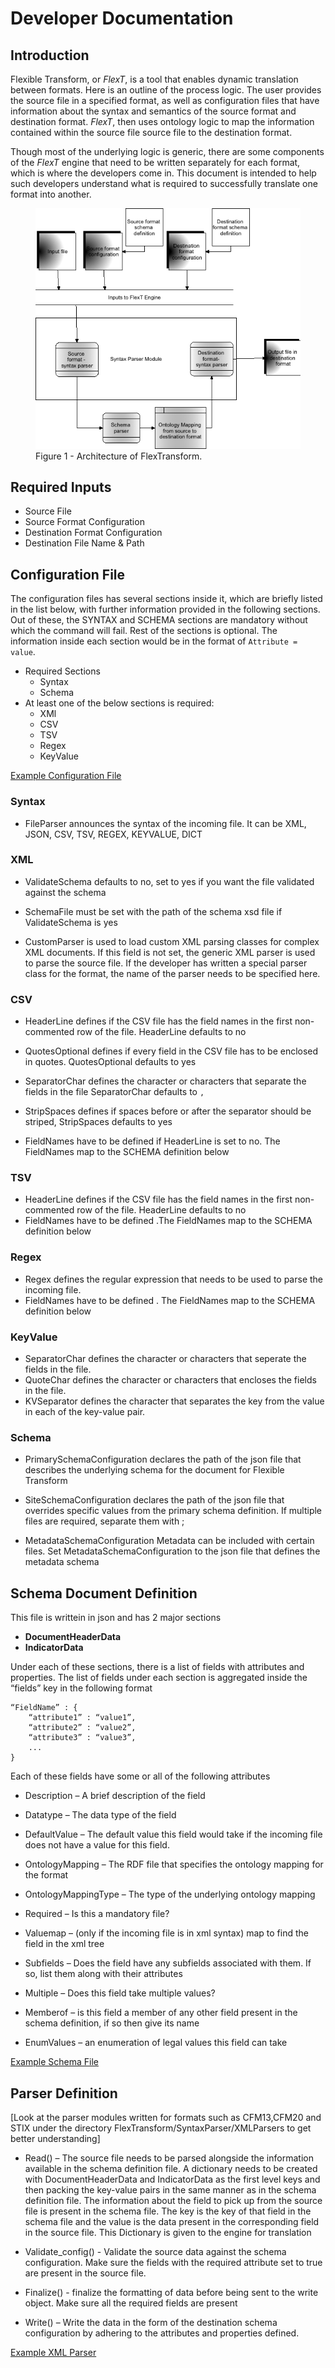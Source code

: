 # Developer Documentation

## Introduction  
Flexible Transform, or *FlexT*, is a tool that enables dynamic translation between formats. Here is an outline of the process logic. The user provides the source file in a specified format, as well as configuration files that have information about the syntax and semantics of the source format and destination format. *FlexT*, then uses ontology logic to map the information contained within the source file source file to the destination format.

Though most of the underlying logic is generic, there are some components of the *FlexT* engine that need to be written separately for each format, which is where the developers come in.  This document is intended to help such developers understand what is required to successfully translate one format into another.  

<figure>
    <a href="FlexTransform/resources/images/dev-figure1.png">
        <img src = "FlexTransform/resources/images/dev-figure1.png" />
    </a>
    <figcaption>
        Figure 1 - Architecture of FlexTransform.
    </figcaption>
</figure>

## Required Inputs  
- Source File
- Source Format Configuration
- Destination Format Configuration
- Destination File Name & Path

## Configuration File
The configuration files has several sections inside it, which are briefly listed in the list below, with further information provided in the following sections.  Out of these, the SYNTAX and SCHEMA sections are mandatory without which the command will fail. Rest of the sections is optional.  The information inside each section would be in the format of `Attribute = value`. 

- Required Sections
    - Syntax
    - Schema
- At least one of the below sections is required:
    - XMl
    - CSV
    - TSV
    - Regex
    - KeyValue

[Example Configuration File](FlexTransform/resources/sampleConfigurations/cfm13.cfg)

### Syntax 

- FileParser  announces the syntax of the incoming file. It can be XML, JSON, CSV, TSV, REGEX, KEYVALUE, DICT 

### XML

- ValidateSchema defaults to no, set to yes if you want the file validated against the schema

- SchemaFile must be set with the path of the schema xsd file if ValidateSchema is yes

- CustomParser is used to load custom XML parsing classes for complex XML documents. If this field is not set, the generic XML parser is used to parse the source file. If the developer has written a special parser class for the format, the name of the parser needs to be specified here.

### CSV

- HeaderLine defines if the CSV file has the field names in the first non-commented row of the file. HeaderLine defaults to no

- QuotesOptional defines if every field in the CSV file has to be enclosed in quotes. 
 QuotesOptional defaults to yes
- SeparatorChar defines the character or characters that separate the fields in the file
 SeparatorChar defaults to `,`
- StripSpaces defines if spaces before or after the separator should be striped, StripSpaces defaults to yes
- FieldNames have to be defined if HeaderLine is set to no. The FieldNames map to the SCHEMA definition below

### TSV

- HeaderLine defines if the CSV file has the field names in the first non-commented row of the file. HeaderLine defaults to no
- FieldNames have to be defined .The FieldNames map to the SCHEMA definition below

### Regex

- Regex defines the regular expression that needs to be used to parse the incoming file.
- FieldNames have to be defined . The FieldNames map to the SCHEMA definition below

### KeyValue

- SeparatorChar defines the character or characters that seperate the fields in the file.
- QuoteChar defines the character or characters that encloses the fields in the file.
- KVSeparator defines the character that separates the key from the value in each of the key-value pair. 

### Schema

- PrimarySchemaConfiguration declares the path of the json file that describes the underlying schema for the document for Flexible Transform

- SiteSchemaConfiguration declares the path of the json file that overrides specific values from the primary schema definition. If multiple files are required, separate them with ;

- MetadataSchemaConfiguration Metadata can be included with certain files. Set MetadataSchemaConfiguration to the json file that defines the metadata schema

## Schema Document Definition

This file is writtein in json and has 2 major sections

- **DocumentHeaderData**
- **IndicatorData**

Under each of these sections, there is a list of fields with attributes and properties.  The list of fields under each section is aggregated inside the “fields” key in the following format

```
“FieldName” : {
    “attribute1” : “value1”,  
    “attribute2” : “value2”,  
    “attribute3” : “value3”,
    ...
}
```

Each of these fields have some or all of the following attributes

- Description – A brief description of the field

- Datatype – The data type of the field

- DefaultValue – The default value this field would take if the incoming file does not have a value for this field.

- OntologyMapping – The RDF file that specifies the ontology mapping for the format

- OntologyMappingType – The type of the underlying ontology mapping

- Required – Is this a mandatory file?

- Valuemap – (only if the incoming file is in xml syntax) map to find the field in the xml tree

- Subfields – Does the field have any subfields associated with them. If so, list them along with their attributes

- Multiple – Does this field take multiple values?

- Memberof – is this field a member of any other field present in the schema definition, if so then give its name

- EnumValues – an enumeration of legal values this field can take

[Example Schema File](FlexTransform/resources/schemaDefinitions/cfm13.json)

## Parser Definition

[Look at the parser modules written for formats such as CFM13,CFM20 and STIX under the directory FlexTransform/SyntaxParser/XMLParsers to get better understanding]

- Read() – The source file needs to be parsed alongside the information available in the schema definition file. A dictionary needs to be created with DocumentHeaderData and IndicatorData as the first level keys and then packing the key-value pairs in the same manner as in the schema definition file. The information about the field to pick up from the source file is present in the schema file. The key is the key of that field in the schema file and the value is the data present in the corresponding field in the source file. This Dictionary is given to the engine for translation 

- Validate_config() - Validate the source data against the schema configuration. Make sure the fields with the required attribute set to true are present in the source file.

- Finalize() - finalize the formatting of data before being sent to the write object. Make sure all the required fields are present

- Write() – Write the data in the form of the destination schema configuration by adhering to the attributes and properties defined.

[Example XML Parser](FlexTransform/SyntaxParser/XMLParsers/CFM13.py)



